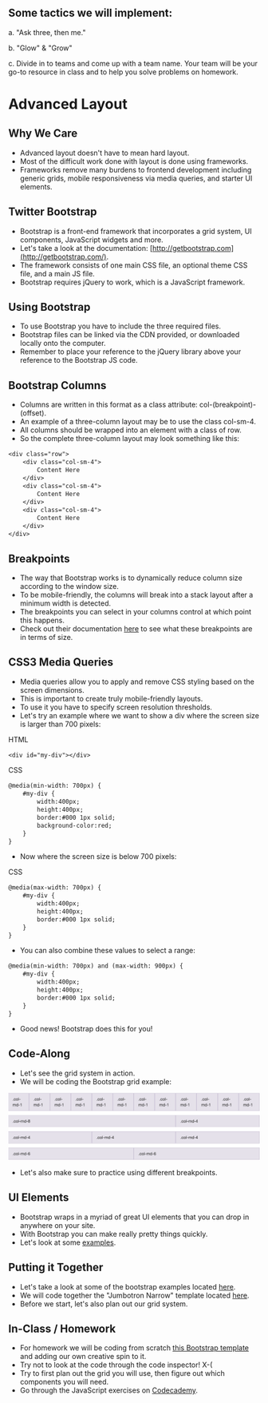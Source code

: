 ## Some tactics we will implement:
a. "Ask three, then me."

b. "Glow" & "Grow"

c. Divide in to teams and come up with a team name. Your team will be your go-to resource in class and to help you solve problems on homework.

# Advanced Layout

## Why We Care
- Advanced layout doesn't have to mean hard layout.
- Most of the difficult work done with layout is done using frameworks.
- Frameworks remove many burdens to frontend development including generic grids, mobile responsiveness via media queries, and starter UI elements.

## Twitter Bootstrap
- Bootstrap is a front-end framework that incorporates a grid system, UI components, JavaScript widgets and more.
- Let's take a look at the documentation: [http://getbootstrap.com](http://getbootstrap.com/).
- The framework consists of one main CSS file, an optional theme CSS file, and a main JS file.
- Bootstrap requires jQuery to work, which is a JavaScript framework.

## Using Bootstrap
- To use Bootstrap you have to include the three required files.
- Bootstrap files can be linked via the CDN provided, or downloaded locally onto the computer.
- Remember to place your reference to the jQuery library above your reference to the Bootstrap JS code.

## Bootstrap Columns
- Columns are written in this format as a class attribute: col-(breakpoint)-(offset).
- An example of a three-column layout may be to use the class col-sm-4.
- All columns should be wrapped into an element with a class of row.
- So the complete three-column layout may look something like this:

```
<div class="row">
	<div class="col-sm-4">
		Content Here
	</div>
	<div class="col-sm-4">
		Content Here
	</div>
	<div class="col-sm-4">
		Content Here
	</div>
</div>
```

## Breakpoints
- The way that Bootstrap works is to dynamically reduce column size according to the window size.
- To be mobile-friendly, the columns will break into a stack layout after a minimum width is detected.
- The breakpoints you can select in your columns control at which point this happens.
- Check out their documentation [here](http://getbootstrap.com/css/#grid) to see what these breakpoints are in terms of size.

## CSS3 Media Queries
- Media queries allow you to apply and remove CSS styling based on the screen dimensions.
- This is important to create truly mobile-friendly layouts.
- To use it you have to specify screen resolution thresholds.
- Let's try an example where we want to show a div where the screen size is larger than 700 pixels:

HTML

```
<div id="my-div"></div>
```

CSS

```
@media(min-width: 700px) {
	#my-div {
		width:400px;
		height:400px;
		border:#000 1px solid;
		background-color:red;
	}
}
```

- Now where the screen size is below 700 pixels:

CSS

```
@media(max-width: 700px) {
	#my-div {
		width:400px;
		height:400px;
		border:#000 1px solid;
	}
}
```

- You can also combine these values to select a range:

```
@media(min-width: 700px) and (max-width: 900px) {
	#my-div {
		width:400px;
		height:400px;
		border:#000 1px solid;
	}
}
```

- Good news! Bootstrap does this for you!

## Code-Along
- Let's see the grid system in action.
- We will be coding the Bootstrap grid example:

![Grid Example](img/grid_template.png)

- Let's also make sure to practice using different breakpoints.

## UI Elements
- Bootstrap wraps in a myriad of great UI elements that you can drop in anywhere on your site.
- With Bootstrap you can make really pretty things quickly.
- Let's look at some [examples](http://getbootstrap.com/components/).

## Putting it Together
- Let's take a look at some of the bootstrap examples located [here](http://getbootstrap.com/getting-started/#examples).
- We will code together the "Jumbotron Narrow" template located [here](http://getbootstrap.com/examples/jumbotron-narrow/).
- Before we start, let's also plan out our grid system.

## In-Class / Homework
- For homework we will be coding from scratch [this Bootstrap template](http://getbootstrap.com/examples/offcanvas/) and adding our own creative spin to it.
- Try not to look at the code through the code inspector! X-(
- Try to first plan out the grid you will use, then figure out which components you will need.
- Go through the JavaScript exercises on [Codecademy](http://www.codecademy.com/).
